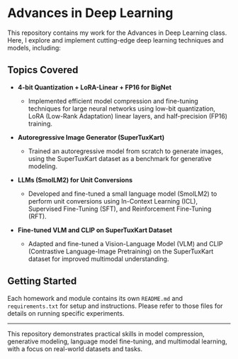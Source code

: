 # Advances in Deep Learning

This repository contains my work for the Advances in Deep Learning class. Here, I explore and implement cutting-edge deep learning techniques and models, including:

## Topics Covered

- **4-bit Quantization + LoRA-Linear + FP16 for BigNet**
  - Implemented efficient model compression and fine-tuning techniques for large neural networks using low-bit quantization, LoRA (Low-Rank Adaptation) linear layers, and half-precision (FP16) training.

- **Autoregressive Image Generator (SuperTuxKart)**
  - Trained an autoregressive model from scratch to generate images, using the SuperTuxKart dataset as a benchmark for generative modeling.

- **LLMs (SmolLM2) for Unit Conversions**
  - Developed and fine-tuned a small language model (SmolLM2) to perform unit conversions using In-Context Learning (ICL), Supervised Fine-Tuning (SFT), and Reinforcement Fine-Tuning (RFT).

- **Fine-tuned VLM and CLIP on SuperTuxKart Dataset**
  - Adapted and fine-tuned a Vision-Language Model (VLM) and CLIP (Contrastive Language-Image Pretraining) on the SuperTuxKart dataset for improved multimodal understanding.

## Getting Started

Each homework and module contains its own `README.md` and `requirements.txt` for setup and instructions. Please refer to those files for details on running specific experiments.

---

This repository demonstrates practical skills in model compression, generative modeling, language model fine-tuning, and multimodal learning, with a focus on real-world datasets and tasks.
